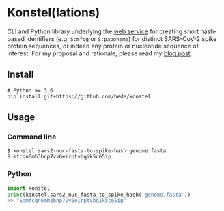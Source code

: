 # Konstel(lations)

CLI and Python library underlying the [web service](https://konstel.ew.r.appspot.com/) for creating short hash-based identifiers (e.g. `S:mfcq` or `S:papoheme`) for distinct SARS-CoV-2 spike protein sequences, or indeed any protein or nucleotide sequence of interest. For my proposal and rationale, please read my [blog post](https://log.bede.im/2021/01/19/covid-hashes).



## Install

```shell
# Python >= 3.6
pip install git+https://github.com/bede/konstel
```



## Usage 

### Command line

```
$ konstel sars2-nuc-fasta-to-spike-hash genome.fasta
S:mfcqn6mh3bnp7vv6eirptvbqik5c65ip
```

### Python

```python
import konstel
print(konstel.sars2_nuc_fasta_to_spike_hash('genome.fasta'))
>> "S:mfcqn6mh3bnp7vv6eirptvbqik5c65ip"
```